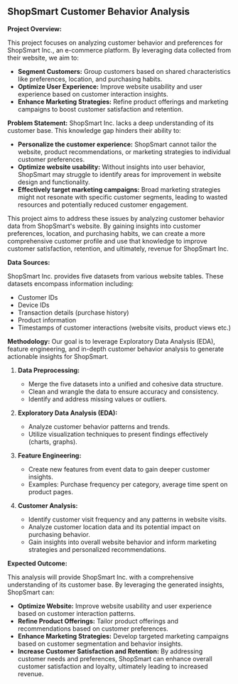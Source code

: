 ## ShopSmart Customer Behavior Analysis

**Project Overview:**

This project focuses on analyzing customer behavior and preferences for ShopSmart Inc., an e-commerce platform. By leveraging data collected from their website, we aim to:

* **Segment Customers:** Group customers based on shared characteristics like preferences, location, and purchasing habits.
* **Optimize User Experience:** Improve website usability and user experience based on customer interaction insights.
* **Enhance Marketing Strategies:** Refine product offerings and marketing campaigns to boost customer satisfaction and retention.

**Problem Statement:**
ShopSmart Inc. lacks a deep understanding of its customer base. This knowledge gap hinders their ability to:

* **Personalize the customer experience:** ShopSmart cannot tailor the website, product recommendations, or marketing strategies to individual customer preferences.
* **Optimize website usability:** Without insights into user behavior, ShopSmart may struggle to identify areas for improvement in website design and functionality.
* **Effectively target marketing campaigns:** Broad marketing strategies might not resonate with specific customer segments, leading to wasted resources and potentially reduced customer engagement.

This project aims to address these issues by analyzing customer behavior data from ShopSmart's website. By gaining insights into customer preferences, location, and purchasing habits, we can create a more comprehensive customer profile and use that knowledge to improve customer satisfaction, retention, and ultimately, revenue for ShopSmart Inc. 

**Data Sources:**

ShopSmart Inc. provides five datasets from various website tables. These datasets encompass information including:

* Customer IDs
* Device IDs
* Transaction details (purchase history)
* Product information
* Timestamps of customer interactions (website visits, product views etc.)

**Methodology:**
Our goal is to leverage Exploratory Data Analysis (EDA), feature engineering, and in-depth customer behavior analysis to generate actionable insights for ShopSmart.

1. **Data Preprocessing:**
    * Merge the five datasets into a unified and cohesive data structure.
    * Clean and wrangle the data to ensure accuracy and consistency.
    * Identify and address missing values or outliers.

2. **Exploratory Data Analysis (EDA):**
    * Analyze customer behavior patterns and trends.
    * Utilize visualization techniques to present findings effectively (charts, graphs).

3. **Feature Engineering:**
    * Create new features from event data to gain deeper customer insights.
    * Examples: Purchase frequency per category, average time spent on product pages.

4. **Customer Analysis:**
    * Identify customer visit frequency and any patterns in website visits.
    * Analyze customer location data and its potential impact on purchasing behavior.
    * Gain insights into overall website behavior and inform marketing strategies and personalized recommendations.

**Expected Outcome:**

This analysis will provide ShopSmart Inc. with a comprehensive understanding of its customer base. By leveraging the generated insights, ShopSmart can:

* **Optimize Website:** Improve website usability and user experience based on customer interaction patterns.
* **Refine Product Offerings:**  Tailor product offerings and recommendations based on customer preferences.
* **Enhance Marketing Strategies:** Develop targeted marketing campaigns based on customer segmentation and behavior insights.
* **Increase Customer Satisfaction and Retention:**  By addressing customer needs and preferences, ShopSmart can enhance overall customer satisfaction and loyalty, ultimately leading to increased revenue.
